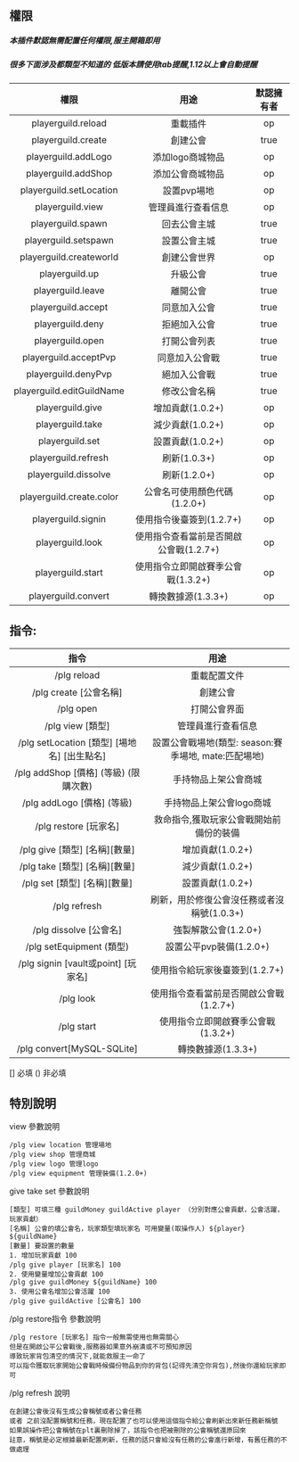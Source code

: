 ## 權限

##### 本插件默認無需配置任何權限,服主開箱即用

##### 很多下面涉及都類型不知道的 低版本請使用tab提醒,1.12以上會自動提醒

|            權限             |           用途            |  默認擁有者  |  
|:-------------------------:|:-----------------------:|:-------:|
|    playerguild.reload     |          重載插件           |   op    |  
|    playerguild.create     |          創建公會           |  true   |
|    playerguild.addLogo    |       添加logo商城物品        |   op    |
|    playerguild.addShop    |        添加公會商城物品         |   op    |
|  playerguild.setLocation  |         設置pvp場地         |   op    |
|     playerguild.view      |        管理員進行查看信息        |   op    |
|     playerguild.spawn     |         回去公會主城          |  true   |
|   playerguild.setspawn    |         設置公會主城          |  true   |
|  playerguild.createworld  |         創建公會世界          |   op    |
|      playerguild.up       |          升級公會           |  true   |
|     playerguild.leave     |          離開公會           |  true   |
|    playerguild.accept     |         同意加入公會          |  true   |
|     playerguild.deny      |         拒絕加入公會          |  true   |
|     playerguild.open      |         打開公會列表          |  true   |
|   playerguild.acceptPvp   |         同意加入公會戰         |  true   |
|    playerguild.denyPvp    |         絕加入公會戰          |  true   |
| playerguild.editGuildName |         修改公會名稱          |  true   |
|     playerguild.give      |      增加貢獻(1.0.2+)       |   op    |
|     playerguild.take      |      減少貢獻(1.0.2+)       |   op    |
|      playerguild.set      |      設置貢獻(1.0.2+)       |   op    |
|    playerguild.refresh    |       刷新(1.0.3+)        |   op    |
|   playerguild.dissolve    |       刷新(1.2.0+)        |   op    |
| playerguild.create.color  |   公會名可使用顏色代碼(1.2.0+)    |   op    |
|    playerguild.signin     |    使用指令後臺簽到(1.2.7+)     |   op    |
|     playerguild.look      | 使用指令查看當前是否開啟公會戰(1.2.7+) |   op    |
|     playerguild.start     |  使用指令立即開啟賽季公會戰(1.3.2+)  |   op    |
|    playerguild.convert    |      轉換數據源(1.3.3+)      |   op    |

## 指令:

|                 指令                 |                 用途                  |
|:----------------------------------:|:-----------------------------------:|
|            /plg reload             |               重載配置文件                |
|         /plg create [公會名稱]         |                創建公會                 |
|             /plg open              |               打開公會界面                |
|          /plg view  [類型]           |              管理員進行查看信息              |
| /plg setLocation [類型] [場地名] [出生點名] | 設置公會戰場地(類型: season:賽季場地, mate:匹配場地) |
|   /plg addShop  [價格] (等級) (限購次數)   |             手持物品上架公會商城              |
|      /plg addLogo  [價格] (等級)       |           手持物品上架公會logo商城            |
|        /plg restore  [玩家名]         |        救命指令,獲取玩家公會戰開始前備份的裝備         |
|      /plg give  [類型] [名稱][數量]      |            增加貢獻(1.0.2+)             |
|      /plg take  [類型] [名稱][數量]      |            減少貢獻(1.0.2+)             |
|      /plg set  [類型] [名稱][數量]       |            設置貢獻(1.0.2+)             |
|            /plg refresh            |      刷新，用於修復公會沒任務或者沒稱號(1.0.3+)      |
|        /plg dissolve  [公會名]        |           強製解散公會(1.2.0+)            |
|       /plg setEquipment (類型)       |          設置公平pvp裝備(1.2.0+)          |
|  /plg signin [vault或point] [玩家名]   |         使用指令給玩家後臺簽到(1.2.7+)         |
|             /plg look              |       使用指令查看當前是否開啟公會戰(1.2.7+)       |
|             /plg start             |        使用指令立即開啟賽季公會戰(1.3.2+)        |
|     /plg convert[MySQL-SQLite]     |            轉換數據源(1.3.3+)            |
[] 必填 () 非必填

## 特別說明

view 參數說明
```
/plg view location 管理場地
/plg view shop 管理商城
/plg view logo 管理logo
/plg view equipment 管理裝備(1.2.0+)
```


give take set 參數說明
```
[類型] 可填三種 guildMoney guildActive player （分別對應公會貢獻，公會活躍，玩家貢獻）
[名稱] 公會的填公會名，玩家類型填玩家名 可用變量(取操作人) ${player} ${guildName}
[數量] 要設置的數量
1. 增加玩家貢獻 100
/plg give player [玩家名] 100
2. 使用變量增加公會貢獻 100
/plg give guildMoney ${guildName} 100
3. 使用公會名增加公會活躍 100
/plg give guildActive [公會名] 100
```

/plg restore指令 參數說明
```
/plg restore [玩家名] 指令一般無需使用也無需關心  
但是在開啟公平公會戰後,服務器如果意外崩潰或不可預知原因  
導致玩家背包清空的情況下,就能救服主一命了   
可以指令獲取玩家開始公會戰時候備份物品到你的背包(記得先清空你背包),然後你還給玩家即可
```

/plg refresh 說明
```
在創建公會後沒有生成公會稱號或者公會任務
或者 之前沒配置稱號和任務，現在配置了也可以使用這個指令給公會刷新出來新任務新稱號
如果誤操作把公會稱號在plt裏刪除掉了，該指令也把被刪除的公會稱號還原回來
註意，稱號是必定根據最新配置刷新，任務的話只會給沒有任務的公會進行新增，有舊任務的不做處理
```